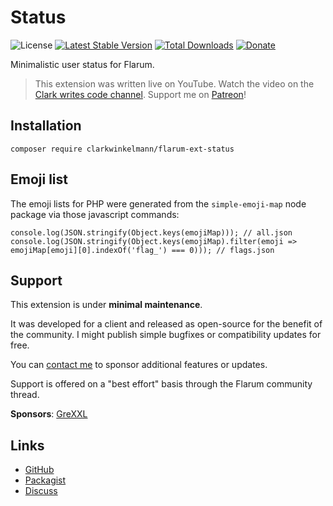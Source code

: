 # Status

![License](https://img.shields.io/badge/license-MIT-blue.svg) [![Latest Stable Version](https://img.shields.io/packagist/v/clarkwinkelmann/flarum-ext-status.svg)](https://packagist.org/packages/clarkwinkelmann/flarum-ext-status) [![Total Downloads](https://img.shields.io/packagist/dt/clarkwinkelmann/flarum-ext-status.svg)](https://packagist.org/packages/clarkwinkelmann/flarum-ext-status) [![Donate](https://img.shields.io/badge/paypal-donate-yellow.svg)](https://www.paypal.me/clarkwinkelmann)

Minimalistic user status for Flarum.

> This extension was written live on YouTube. Watch the video on the [Clark writes code channel](https://www.youtube.com/watch?v=iRVyF6BuotY). Support me on [Patreon](https://www.patreon.com/clark_writes_code)!

## Installation

    composer require clarkwinkelmann/flarum-ext-status

## Emoji list

The emoji lists for PHP were generated from the `simple-emoji-map` node package via those javascript commands:

```
console.log(JSON.stringify(Object.keys(emojiMap))); // all.json
console.log(JSON.stringify(Object.keys(emojiMap).filter(emoji => emojiMap[emoji][0].indexOf('flag_') === 0))); // flags.json
```

## Support

This extension is under **minimal maintenance**.

It was developed for a client and released as open-source for the benefit of the community.
I might publish simple bugfixes or compatibility updates for free.

You can [contact me](https://clarkwinkelmann.com/flarum) to sponsor additional features or updates.

Support is offered on a "best effort" basis through the Flarum community thread.

**Sponsors**: [GreXXL](https://www.flarumde.com/)

## Links

- [GitHub](https://github.com/clarkwinkelmann/flarum-ext-status)
- [Packagist](https://packagist.org/packages/clarkwinkelmann/flarum-ext-status)
- [Discuss](https://discuss.flarum.org/d/21983)
